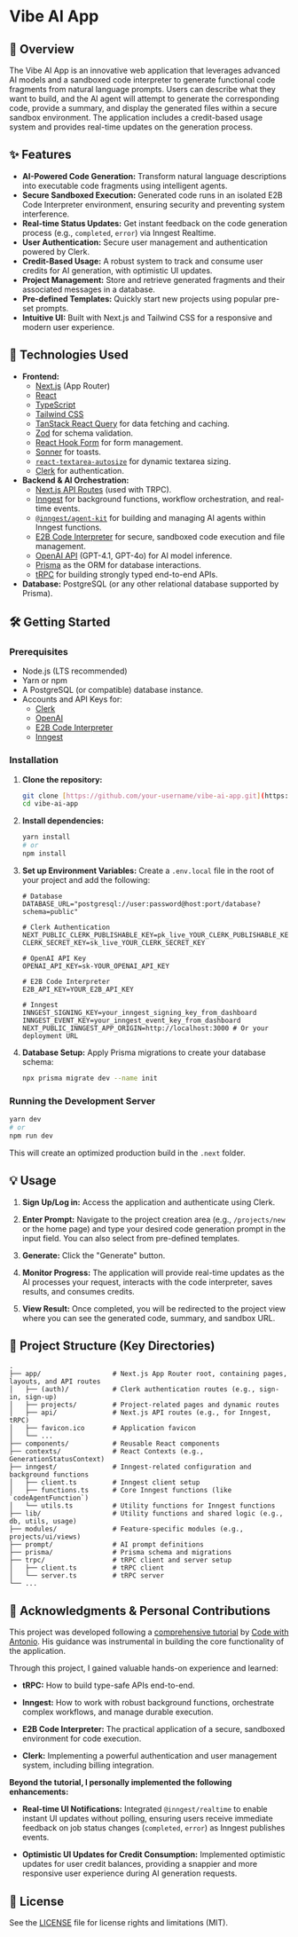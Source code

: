 # Vibe AI App

## 🌟 Overview

The Vibe AI App is an innovative web application that leverages advanced AI models and a sandboxed code interpreter to generate functional code fragments from natural language prompts. Users can describe what they want to build, and the AI agent will attempt to generate the corresponding code, provide a summary, and display the generated files within a secure sandbox environment. The application includes a credit-based usage system and provides real-time updates on the generation process.

## ✨ Features

- **AI-Powered Code Generation:** Transform natural language descriptions into executable code fragments using intelligent agents.
- **Secure Sandboxed Execution:** Generated code runs in an isolated E2B Code Interpreter environment, ensuring security and preventing system interference.
- **Real-time Status Updates:** Get instant feedback on the code generation process (e.g., `completed`, `error`) via Inngest Realtime.
- **User Authentication:** Secure user management and authentication powered by Clerk.
- **Credit-Based Usage:** A robust system to track and consume user credits for AI generation, with optimistic UI updates.
- **Project Management:** Store and retrieve generated fragments and their associated messages in a database.
- **Pre-defined Templates:** Quickly start new projects using popular pre-set prompts.
- **Intuitive UI:** Built with Next.js and Tailwind CSS for a responsive and modern user experience.

## 🚀 Technologies Used

- **Frontend:**
  - [Next.js](https://nextjs.org/) (App Router)
  - [React](https://react.dev/)
  - [TypeScript](https://www.typescriptlang.org/)
  - [Tailwind CSS](https://tailwindcss.com/)
  - [TanStack React Query](https://tanstack.com/query/latest/docs/react/overview) for data fetching and caching.
  - [Zod](https://zod.dev/) for schema validation.
  - [React Hook Form](https://react-hook-form.com/) for form management.
  - [Sonner](https://sonner.emilkowal.ski/) for toasts.
  - [`react-textarea-autosize`](https://github.com/andreypopp/react-textarea-autosize) for dynamic textarea sizing.
  - [Clerk](https://clerk.com/) for authentication.
- **Backend & AI Orchestration:**
  - [Next.js API Routes](https://nextjs.org/docs/app/building-your-application/routing/route-handlers) (used with TRPC).
  - [Inngest](https://www.inngest.com/) for background functions, workflow orchestration, and real-time events.
  - [`@inngest/agent-kit`](https://www.inngest.com/docs/sdk/agent-kit) for building and managing AI agents within Inngest functions.
  - [E2B Code Interpreter](https://e2b.dev/) for secure, sandboxed code execution and file management.
  - [OpenAI API](https://openai.com/docs/api/) (GPT-4.1, GPT-4o) for AI model inference.
  - [Prisma](https://www.prisma.io/) as the ORM for database interactions.
  - [tRPC](https://trpc.io/) for building strongly typed end-to-end APIs.
- **Database:** PostgreSQL (or any other relational database supported by Prisma).

## 🛠️ Getting Started

### Prerequisites

- Node.js (LTS recommended)
- Yarn or npm
- A PostgreSQL (or compatible) database instance.
- Accounts and API Keys for:
  - [Clerk](https://clerk.com/)
  - [OpenAI](https://platform.openai.com/api-keys)
  - [E2B Code Interpreter](https://e2b.dev/)
  - [Inngest](https://www.inngest.com/)

### Installation

1.  **Clone the repository:**

    ```bash
    git clone [https://github.com/your-username/vibe-ai-app.git](https://github.com/your-username/vibe-ai-app.git)
    cd vibe-ai-app
    ```

2.  **Install dependencies:**

    ```bash
    yarn install
    # or
    npm install
    ```

3.  **Set up Environment Variables:**
    Create a `.env.local` file in the root of your project and add the following:

    ```env
    # Database
    DATABASE_URL="postgresql://user:password@host:port/database?schema=public"

    # Clerk Authentication
    NEXT_PUBLIC_CLERK_PUBLISHABLE_KEY=pk_live_YOUR_CLERK_PUBLISHABLE_KEY
    CLERK_SECRET_KEY=sk_live_YOUR_CLERK_SECRET_KEY

    # OpenAI API Key
    OPENAI_API_KEY=sk-YOUR_OPENAI_API_KEY

    # E2B Code Interpreter
    E2B_API_KEY=YOUR_E2B_API_KEY

    # Inngest
    INNGEST_SIGNING_KEY=your_inngest_signing_key_from_dashboard
    INNGEST_EVENT_KEY=your_inngest_event_key_from_dashboard
    NEXT_PUBLIC_INNGEST_APP_ORIGIN=http://localhost:3000 # Or your deployment URL
    ```

4.  **Database Setup:**
    Apply Prisma migrations to create your database schema:
    ```bash
    npx prisma migrate dev --name init
    ```

### Running the Development Server

```bash
yarn dev
# or
npm run dev
```

This will create an optimized production build in the `.next` folder.

## 💡 Usage

1. **Sign Up/Log in:** Access the application and authenticate using Clerk.

2. **Enter Prompt:** Navigate to the project creation area (e.g., `/projects/new` or the home page) and type your desired code generation prompt in the input field. You can also select from pre-defined templates.

3. **Generate:** Click the "Generate" button.

4. **Monitor Progress:** The application will provide real-time updates as the AI processes your request, interacts with the code interpreter, saves results, and consumes credits.

5. **View Result:** Once completed, you will be redirected to the project view where you can see the generated code, summary, and sandbox URL.

## 📂 Project Structure (Key Directories)

```
.
├── app/                  # Next.js App Router root, containing pages, layouts, and API routes
│   ├── (auth)/           # Clerk authentication routes (e.g., sign-in, sign-up)
│   ├── projects/         # Project-related pages and dynamic routes
│   ├── api/              # Next.js API routes (e.g., for Inngest, tRPC)
│   ├── favicon.ico       # Application favicon
│   └── ...
├── components/           # Reusable React components
├── contexts/             # React Contexts (e.g., GenerationStatusContext)
├── inngest/              # Inngest-related configuration and background functions
│   ├── client.ts         # Inngest client setup
│   ├── functions.ts      # Core Inngest functions (like `codeAgentFunction`)
│   └── utils.ts          # Utility functions for Inngest functions
├── lib/                  # Utility functions and shared logic (e.g., db, utils, usage)
├── modules/              # Feature-specific modules (e.g., projects/ui/views)
├── prompt/               # AI prompt definitions
├── prisma/               # Prisma schema and migrations
├── trpc/                 # tRPC client and server setup
│   ├── client.ts         # tRPC client
│   └── server.ts         # tRPC server
└── ...
```

## 🙏 Acknowledgments & Personal Contributions

This project was developed following a [comprehensive tutorial](https://www.youtube.com/watch?v=xs8mWnbMcmc&t=5413s) by [Code with Antonio](https://www.youtube.com/@codewithantonio). His guidance was instrumental in building the core functionality of the application.

Through this project, I gained valuable hands-on experience and learned:

- **tRPC:** How to build type-safe APIs end-to-end.

- **Inngest:** How to work with robust background functions, orchestrate complex workflows, and manage durable execution.

- **E2B Code Interpreter:** The practical application of a secure, sandboxed environment for code execution.

- **Clerk:** Implementing a powerful authentication and user management system, including billing integration.

**Beyond the tutorial, I personally implemented the following enhancements:**

- **Real-time UI Notifications:** Integrated `@inngest/realtime` to enable instant UI updates without polling, ensuring users receive immediate feedback on job status changes (`completed`, `error`) as Inngest publishes events.

- **Optimistic UI Updates for Credit Consumption:** Implemented optimistic updates for user credit balances, providing a snappier and more responsive user experience during AI generation requests.

## 📄 License

See the [LICENSE](https://github.com/RuiMNFilipe/vibe-ai-app/blob/main/LICENSE) file for license rights and limitations (MIT).

